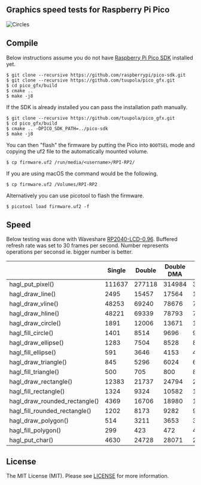 ## Graphics speed tests for Raspberry Pi Pico

![Circles](https://appelsiini.net/img/2020/pod-draw-circle.png)


## Compile

Below instructions assume you do not have [Raspberry Pi Pico SDK](https://github.com/raspberrypi/pico-sdk) installed yet.

```
$ git clone --recursive https://github.com/raspberrypi/pico-sdk.git
$ git clone --recursive https://github.com/tuupola/pico_gfx.git
$ cd pico_gfx/build
$ cmake ..
$ make -j8
```

If the SDK is already installed you can pass the installation path manually.

```
$ git clone --recursive https://github.com/tuupola/pico_gfx.git
$ cd pico_gfx/build
$ cmake .. -DPICO_SDK_PATH=../pico-sdk
$ make -j8
```

You can then "flash" the firmware by putting the Pico into `BOOTSEL` mode and copying the uf2 file to the automatically mounted volume.

```
$ cp firmware.uf2 /run/media/<username>/RPI-RP2/
```

If you are using macOS the command would be the following.

```
$ cp firmware.uf2 /Volumes/RPI-RP2
```

Alternatively you can use picotool to flash the firmware.

```
$ picotool load firmware.uf2 -f
```

## Speed

Below testing was done with Waveshare [RP2040-LCD-0.96](https://www.waveshare.com/wiki/RP2040-LCD-0.96). Buffered refresh rate was set to 30 frames per second. Number represents operations per seconsd ie. bigger number is better.

|                               | Single | Double    | Double DMA | Triple DMA |
|-------------------------------|--------|-----------|------------|------------|
| hagl_put_pixel()              | 111637 |    277118 |     314984 |     314989 |
| hagl_draw_line()              |   2495 |     15457 |      17564 |      17544 |
| hagl_draw_vline()             |  48253 |     69240 |      78676 |      78676 |
| hagl_draw_hline()             |  48221 |     69339 |      78793 |      78790 |
| hagl_draw_circle()            |   1891 |     12006 |      13671 |      13673 |
| hagl_fill_circle()            |   1401 |      8514 |       9696 |       9696 |
| hagl_draw_ellipse()           |   1283 |      7504 |       8528 |       8540 |
| hagl_fill_ellipse()           |    591 |      3646 |       4153 |       4144 |
| hagl_draw_triangle()          |    845 |      5296 |       6024 |       6029 |
| hagl_fill_triangle()          |    500 |       705 |        800 |        806 |
| hagl_draw_rectangle()         |  12383 |     21737 |      24794 |      24753 |
| hagl_fill_rectangle()         |   1324 |      9324 |      10582 |      10601 |
| hagl_draw_rounded_rectangle() |   4369 |     16706 |      18980 |      18991 |
| hagl_fill_rounded_rectangle() |   1202 |      8173 |       9282 |       9287 |
| hagl_draw_polygon()           |    514 |      3211 |       3653 |       3652 |
| hagl_fill_polygon()           |    299 |       423 |        472 |        474 |
| hagl_put_char()               |   4630 |     24728 |      28071 |      28082 |

## License

The MIT License (MIT). Please see [LICENSE](LICENSE) for more information.